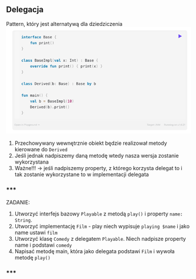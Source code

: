## Delegacja
Pattern, który jest alternatywą dla dziedziczenia
![img.png](img.png)

1. Przechowywany wewnętrznie obiekt będzie realizował metody kierowane do `Derived`
2. Jeśli jednak nadpiszemy daną metodę wtedy nasza wersja zostanie wykorzystana
3. Ważne!!! -> jeśli nadpiszemy property, z którego korzysta delegat to i tak zostanie wykorzystane to w implementacji delegata

### ***
ZADANIE: 
1. Utworzyć interfejs bazowy `Playable` z metodą `play()` i property `name: String`. 
2. Utworzyć implementację `Film` - play niech wypisuje `playing $name` i jako name ustawi `film`
3. Utworzyć klasę `Comedy` z delegatem `Playable`. Niech nadpisze property name i podstawi `comedy`
4. Napisać metodę main, która jako delegata podstawi `Film` i wywoła metodę `play()`
### ***
